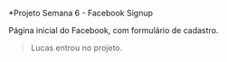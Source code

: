 *Projeto Semana 6 - Facebook Signup

Página inicial do Facebook, com formulário de cadastro.

> Lucas entrou no projeto.
